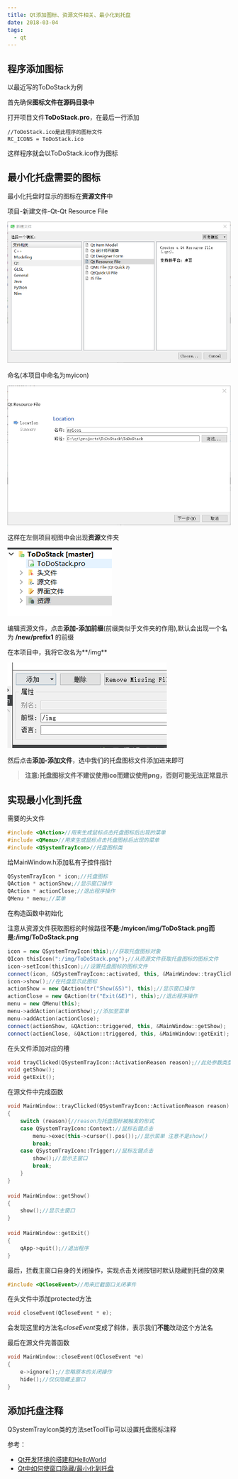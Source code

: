 ```yaml
---
title: Qt添加图标、资源文件相关、最小化到托盘
date: 2018-03-04
tags:
  - qt
---
```


## 程序添加图标

以最近写的ToDoStack为例

首先确保**图标文件在源码目录中**

打开项目文件**ToDoStack.pro**，在最后一行添加

```
//ToDoStack.ico是此程序的图标文件
RC_ICONS = ToDoStack.ico
```

这样程序就会以ToDoStack.ico作为图标

## 最小化托盘需要的图标

最小化托盘时显示的图标在**资源文件**中

项目-新建文件-Qt-Qt Resource File

![2-1](./_img/2-1.png)

命名(本项目中命名为myicon)

![2-2](./_img/2-2.png)

这样在左侧项目视图中会出现**资源**文件夹

![2-3](./_img/2-3.png)

编辑资源文件，点击**添加-添加前缀**(前缀类似于文件夹的作用),默认会出现一个名为 **/new/prefix1** 的前缀

在本项目中，我将它改名为**/img**

![2-4](./_img/2-4.png)

然后点击**添加-添加文件**，选中我们的托盘图标文件添加进来即可

> **注意:托盘图标文件不建议使用ico而建议使用png，否则可能无法正常显示**

## 实现最小化到托盘

需要的头文件

```cpp
#include <QAction>//用来生成鼠标点击托盘图标后出现的菜单
#include <QMenu>//用来生成鼠标点击托盘图标后出现的菜单
#include <QSystemTrayIcon>//托盘图标类
```

给MainWindow.h添加私有子控件指针

```cpp
QSystemTrayIcon * icon;//托盘图标
QAction * actionShow;//显示窗口操作
QAction * actionClose;//退出程序操作
QMenu * menu;//菜单
```

在构造函数中初始化

注意从资源文件获取图标的时候路径**不是:/myicon/img/ToDoStack.png而是:/img/ToDoStack.png**

```cpp
icon = new QSystemTrayIcon(this);//获取托盘图标对象
QIcon thisIcon(":/img/ToDoStack.png");//从资源文件获取托盘图标的图标文件
icon->setIcon(thisIcon);//设置托盘图标的图标文件
connect(icon, &QSystemTrayIcon::activated, this, &MainWindow::trayClicked);//点击托盘图标发生的事件
icon->show();//在托盘显示此图标
actionShow = new QAction(tr("Show(&S)"), this);//显示窗口操作
actionClose = new QAction(tr("Exit(&E)"), this);//退出程序操作
menu = new QMenu(this);
menu->addAction(actionShow);//添加至菜单
menu->addAction(actionClose);
connect(actionShow, &QAction::triggered, this, &MainWindow::getShow);
connect(actionClose, &QAction::triggered, this, &MainWindow::getExit);
```

在头文件添加对应的槽

```cpp
void trayClicked(QSystemTrayIcon::ActivationReason reason);//此处参数类型不能改动，因为要匹配对应的信号
void getShow();
void getExit();
```

在源文件中完成函数

```cpp
void MainWindow::trayClicked(QSystemTrayIcon::ActivationReason reason)
{
	switch (reason){//reason为托盘图标被触发的形式
	case QSystemTrayIcon::Context://鼠标右键点击
		menu->exec(this->cursor().pos());//显示菜单 注意不是show()
		break;
	case QSystemTrayIcon::Trigger://鼠标左键点击
		show();//显示主窗口
		break;
	}
}

void MainWindow::getShow()
{
	show();//显示主窗口
}

void MainWindow::getExit()
{
	qApp->quit();//退出程序
}
```

最后，拦截主窗口自身的关闭操作，实现点击关闭按钮时默认隐藏到托盘的效果

```cpp
#include <QCloseEvent>//用来拦截窗口关闭事件
```

在头文件中添加protected方法

```cpp
void closeEvent(QCloseEvent * e);
```

会发现这里的方法名*closeEvent*变成了斜体，表示我们**不能**改动这个方法名

最后在源文件完善函数

```cpp
void MainWindow::closeEvent(QCloseEvent *e)
{
	e->ignore();//忽略原本的关闭操作
	hide();//仅仅隐藏主窗口
}
```

## 添加托盘注释

QSystemTrayIcon类的方法setToolTip可以设置托盘图标注释

参考：
- [Qt开发环境的搭建和HelloWorld](http://www.qter.org/portal.php?mod=view&aid=25&page=3)
- [Qt中如何使窗口隐藏/最小化到托盘](http://blog.csdn.net/bzhxuexi/article/details/24787103)
